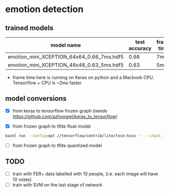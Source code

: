 # emotion detection
## trained models
| model name  | test accuracy | frame time | dataset |
| ------------- | ------------- | ------------- | ------------- |
| emotion_mini_XCEPTION_64x64_0.66_7ms.hdf5 | 0.66  | 7ms | FER |
| emotion_mini_XCEPTION_48x48_0.63_5ms.hdf5 | 0.63  | 5ms | FER |
* frame time here is running on Keras on python and a Macbook CPU. Tensorflow + CPU is ~2ms faster. 

## model conversions
- [x] from keras to tensorflow frozen graph (needs https://github.com/azhongwl/keras_to_tensorflow)

- [x] from frozen graph to tflite float model
```sh
bazel run --config=opt //tensorflow/contrib/lite/toco:toco -- --input_file=<input: frozen graph> --output_file=<output: .tflite model> --inference_type=FLOAT --input_shape=1,64,64,1 --input_array=input_1 --output_array=output_node0
```

- [ ] from frozen graph to tflite quantized model

## TODO
- [ ] train with FER+ data labelled with 10 people, (i.e. each image will have 10 votes)
- [ ] train with SVM on the last stage of network
